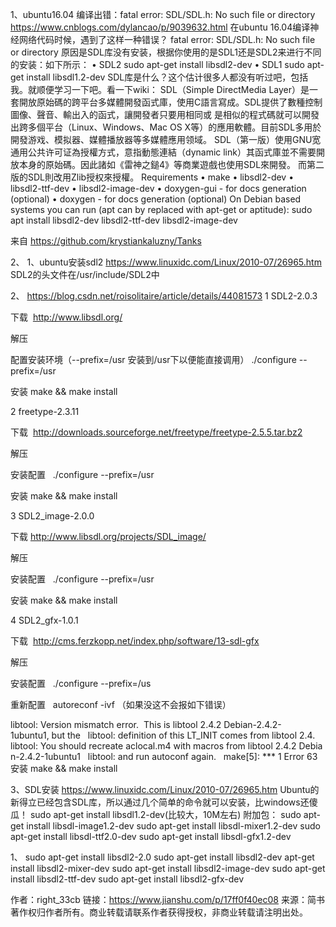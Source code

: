 1、ubuntu16.04 编译出错：fatal error: SDL/SDL.h: No such file or directory
https://www.cnblogs.com/dylancao/p/9039632.html
在ubuntu 16.04编译神经网络代码时候，遇到了这样一种错误？
fatal error: SDL/SDL.h: No such file or directory
原因是SDL库没有安装，根据你使用的是SDL1还是SDL2来进行不同的安装：如下所示：
	• SDL2
sudo apt-get install libsdl2-dev
	• SDL1
sudo apt-get install libsdl1.2-dev
SDL库是什么？这个估计很多人都没有听过吧，包括我。就顺便学习一下吧。看一下wiki：
SDL（Simple DirectMedia Layer）是一套開放原始碼的跨平台多媒體開發函式庫，使用C語言寫成。SDL提供了數種控制圖像、聲音、輸出入的函式，讓開發者只要用相同或
是相似的程式碼就可以開發出跨多個平台（Linux、Windows、Mac OS X等）的應用軟體。目前SDL多用於開發游戏、模拟器、媒體播放器等多媒體應用领域。
SDL（第一版）使用GNU宽通用公共许可证為授權方式，意指動態連結（dynamic link）其函式庫並不需要開放本身的原始碼。因此諸如《雷神之鎚4》等商業遊戲也使用SDL來開發。
而第二版的SDL則改用Zlib授权來授權。
Requirements
	• make
	• libsdl2-dev
	• libsdl2-ttf-dev
	• libsdl2-image-dev
	• doxygen-gui - for docs generation (optional)
	• doxygen - for docs generation (optional)
On Debian based systems you can run (apt can by replaced with apt-get or aptitude):
sudo apt install libsdl2-dev libsdl2-ttf-dev libsdl2-image-dev

来自 <https://github.com/krystiankaluzny/Tanks> 


2、
1、ubuntu安装sdl2
https://www.linuxidc.com/Linux/2010-07/26965.htm
SDL2的头文件在/usr/include/SDL2中

2、
https://blog.csdn.net/roisolitaire/article/details/44081573
1 SDL2-2.0.3

下载  http://www.libsdl.org/

解压  

配置安装环境（--prefix=/usr 安装到/usr下以便能直接调用） ./configure --prefix=/usr

安装 make && make install



2 freetype-2.3.11

下载  http://downloads.sourceforge.net/freetype/freetype-2.5.5.tar.bz2

解压

安装配置   ./configure --prefix=/usr

安装 make && make install

3 SDL2_image-2.0.0

下载 http://www.libsdl.org/projects/SDL_image/


解压

安装配置   ./configure --prefix=/usr

安装 make && make install

4 SDL2_gfx-1.0.1

下载  http://cms.ferzkopp.net/index.php/software/13-sdl-gfx

解压

安装配置   ./configure --prefix=/us

重新配置   autoreconf -ivf （如果没这不会报如下错误）

libtool: Version mismatch error.  This is libtool 2.4.2 Debian-2.4.2-1ubuntu1, but the  
libtool: definition of this LT_INIT comes from libtool 2.4.  
libtool: You should recreate aclocal.m4 with macros from libtool 2.4.2 Debian-2.4.2-1ubuntu1  
libtool: and run autoconf again.  
make[5]: *** 1 Error 63  
安装 make && make install


3、SDL安装
https://www.linuxidc.com/Linux/2010-07/26965.htm
Ubuntu的新得立已经包含SDL库，所以通过几个简单的命令就可以安装，比windows还傻瓜！
sudo apt-get install libsdl1.2-dev(比较大，10M左右)
附加包：
sudo apt-get install libsdl-image1.2-dev
sudo apt-get install libsdl-mixer1.2-dev
sudo apt-get install libsdl-ttf2.0-dev
sudo apt-get install libsdl-gfx1.2-dev

1、
sudo apt-get install libsdl2-2.0
sudo apt-get install libsdl2-dev
apt-get install libsdl2-mixer-dev
sudo apt-get install libsdl2-image-dev
sudo apt-get install libsdl2-ttf-dev
sudo apt-get install libsdl2-gfx-dev


作者：right_33cb
链接：https://www.jianshu.com/p/17ff0f40ec08
来源：简书
著作权归作者所有。商业转载请联系作者获得授权，非商业转载请注明出处。

